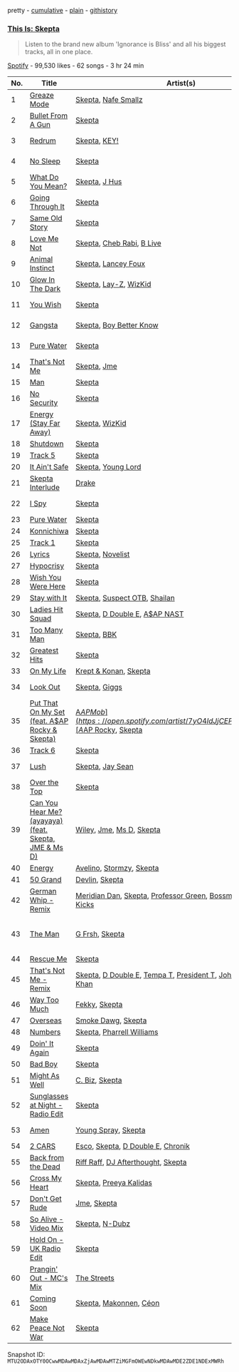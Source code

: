 pretty - [cumulative](/playlists/cumulative/37i9dQZF1DX5WbJFtYTzv7.md) - [plain](/playlists/plain/37i9dQZF1DX5WbJFtYTzv7) - [githistory](https://github.githistory.xyz/mackorone/spotify-playlist-archive/blob/main/playlists/plain/37i9dQZF1DX5WbJFtYTzv7)

### [This Is: Skepta](https://open.spotify.com/playlist/37i9dQZF1DX5WbJFtYTzv7)

> Listen to the brand new album 'Ignorance is Bliss' and all his biggest tracks, all in one place.

[Spotify](https://open.spotify.com/user/spotify) - 99,530 likes - 62 songs - 3 hr 24 min

| No. | Title | Artist(s) | Album | Length |
|---|---|---|---|---|
| 1 | [Greaze Mode](https://open.spotify.com/track/6gRbkI6s0M7zTE9uhRZUjV) | [Skepta](https://open.spotify.com/artist/2p1fiYHYiXz9qi0JJyxBzN), [Nafe Smallz](https://open.spotify.com/artist/3dKjmeRZcSUw617CoMzEA0) | [Greaze Mode](https://open.spotify.com/album/3qhdxKqksjkX6l8NDXz0as) | 2:48 |
| 2 | [Bullet From A Gun](https://open.spotify.com/track/2SrmfgqD2XNtu9zeBt9FtR) | [Skepta](https://open.spotify.com/artist/2p1fiYHYiXz9qi0JJyxBzN) | [Bullet from a Gun](https://open.spotify.com/album/2ed31HN5jFXboZv8xayMS9) | 2:51 |
| 3 | [Redrum](https://open.spotify.com/track/19xuCobFr8orZ8BgPJYgd8) | [Skepta](https://open.spotify.com/artist/2p1fiYHYiXz9qi0JJyxBzN), [KEY!](https://open.spotify.com/artist/2tMOCIpxj6jwM9e6pmwGiP) | [Ignorance is Bliss](https://open.spotify.com/album/22zpCX6Nb9ppOVklalvGec) | 3:55 |
| 4 | [No Sleep](https://open.spotify.com/track/0Vq2Hxsd5awYmQVpbwRZ1b) | [Skepta](https://open.spotify.com/artist/2p1fiYHYiXz9qi0JJyxBzN) | [Ignorance is Bliss](https://open.spotify.com/album/22zpCX6Nb9ppOVklalvGec) | 3:11 |
| 5 | [What Do You Mean?](https://open.spotify.com/track/4DmgUMnnCw27Tu5Jvqhm1n) | [Skepta](https://open.spotify.com/artist/2p1fiYHYiXz9qi0JJyxBzN), [J Hus](https://open.spotify.com/artist/2a0uxJgbvvIRI4GX8pYfcr) | [Ignorance is Bliss](https://open.spotify.com/album/22zpCX6Nb9ppOVklalvGec) | 3:31 |
| 6 | [Going Through It](https://open.spotify.com/track/2pty3r2awm2Ir904mq5Fxw) | [Skepta](https://open.spotify.com/artist/2p1fiYHYiXz9qi0JJyxBzN) | [Ignorance is Bliss](https://open.spotify.com/album/22zpCX6Nb9ppOVklalvGec) | 3:14 |
| 7 | [Same Old Story](https://open.spotify.com/track/6kh17zXl4MM4AzSeJP02hB) | [Skepta](https://open.spotify.com/artist/2p1fiYHYiXz9qi0JJyxBzN) | [Ignorance is Bliss](https://open.spotify.com/album/22zpCX6Nb9ppOVklalvGec) | 3:20 |
| 8 | [Love Me Not](https://open.spotify.com/track/57FYmXLG6tuXkBuYDSB74C) | [Skepta](https://open.spotify.com/artist/2p1fiYHYiXz9qi0JJyxBzN), [Cheb Rabi](https://open.spotify.com/artist/16vsJyquMnS2V05J78aO45), [B Live](https://open.spotify.com/artist/5Dyi0c3gAWXi520W10rX1U) | [Ignorance is Bliss](https://open.spotify.com/album/22zpCX6Nb9ppOVklalvGec) | 3:23 |
| 9 | [Animal Instinct](https://open.spotify.com/track/6ri5Xg0UxyNP4tScPkGrUo) | [Skepta](https://open.spotify.com/artist/2p1fiYHYiXz9qi0JJyxBzN), [Lancey Foux](https://open.spotify.com/artist/2LakckgvXEtJlKOYP6BO11) | [Ignorance is Bliss](https://open.spotify.com/album/22zpCX6Nb9ppOVklalvGec) | 3:09 |
| 10 | [Glow In The Dark](https://open.spotify.com/track/0kmxWw7KjktV4V1ZpbOeru) | [Skepta](https://open.spotify.com/artist/2p1fiYHYiXz9qi0JJyxBzN), [Lay\-Z](https://open.spotify.com/artist/0wjb0t7aYMuIwyuXnPOilh), [WizKid](https://open.spotify.com/artist/3tVQdUvClmAT7URs9V3rsp) | [Ignorance is Bliss](https://open.spotify.com/album/22zpCX6Nb9ppOVklalvGec) | 2:55 |
| 11 | [You Wish](https://open.spotify.com/track/7HA3jgB7g6uR800FJZ2E7j) | [Skepta](https://open.spotify.com/artist/2p1fiYHYiXz9qi0JJyxBzN) | [Ignorance is Bliss](https://open.spotify.com/album/22zpCX6Nb9ppOVklalvGec) | 2:46 |
| 12 | [Gangsta](https://open.spotify.com/track/1gLEdHMnuTP11tWYovZbZi) | [Skepta](https://open.spotify.com/artist/2p1fiYHYiXz9qi0JJyxBzN), [Boy Better Know](https://open.spotify.com/artist/180XcSBai6RDpuElMcKk2v) | [Ignorance is Bliss](https://open.spotify.com/album/22zpCX6Nb9ppOVklalvGec) | 3:19 |
| 13 | [Pure Water](https://open.spotify.com/track/27H75QUZMb6C0vNfN3T370) | [Skepta](https://open.spotify.com/artist/2p1fiYHYiXz9qi0JJyxBzN) | [Ignorance is Bliss](https://open.spotify.com/album/22zpCX6Nb9ppOVklalvGec) | 3:11 |
| 14 | [That's Not Me](https://open.spotify.com/track/3loNCAyjqpgB9DvKhLMKi9) | [Skepta](https://open.spotify.com/artist/2p1fiYHYiXz9qi0JJyxBzN), [Jme](https://open.spotify.com/artist/4IZLJdhHCqAvT4pjn8TLH5) | [Konnichiwa](https://open.spotify.com/album/2yegc4SUhhXxUXUavLHUqL) | 3:05 |
| 15 | [Man](https://open.spotify.com/track/4lrD5zPJTGMsYzmYlwFtik) | [Skepta](https://open.spotify.com/artist/2p1fiYHYiXz9qi0JJyxBzN) | [Konnichiwa](https://open.spotify.com/album/2yegc4SUhhXxUXUavLHUqL) | 3:34 |
| 16 | [No Security](https://open.spotify.com/track/5y2K7jr9M8t1HRAu9jzssT) | [Skepta](https://open.spotify.com/artist/2p1fiYHYiXz9qi0JJyxBzN) | [No Security](https://open.spotify.com/album/3tflD6jEQxt1AxQ65N9q5O) | 3:39 |
| 17 | [Energy \(Stay Far Away\)](https://open.spotify.com/track/11RIJRbBfyLlJut96itSFd) | [Skepta](https://open.spotify.com/artist/2p1fiYHYiXz9qi0JJyxBzN), [WizKid](https://open.spotify.com/artist/3tVQdUvClmAT7URs9V3rsp) | [Energy \(Stay Far Away\)](https://open.spotify.com/album/6c2FMAZeFKi8pui6dlZqXB) | 3:19 |
| 18 | [Shutdown](https://open.spotify.com/track/1CireMJYXN8Rw4u1HG5GFZ) | [Skepta](https://open.spotify.com/artist/2p1fiYHYiXz9qi0JJyxBzN) | [Konnichiwa](https://open.spotify.com/album/2yegc4SUhhXxUXUavLHUqL) | 3:08 |
| 19 | [Track 5](https://open.spotify.com/track/7clvkdDmtKRos6EuQjuVat) | [Skepta](https://open.spotify.com/artist/2p1fiYHYiXz9qi0JJyxBzN) | [Blacklisted](https://open.spotify.com/album/2R0xn1WY8uObrEB07JJiHs) | 3:13 |
| 20 | [It Ain't Safe](https://open.spotify.com/track/0lmtKyI9HyhgnpyI0jWgEU) | [Skepta](https://open.spotify.com/artist/2p1fiYHYiXz9qi0JJyxBzN), [Young Lord](https://open.spotify.com/artist/7G9Go5hPwIt35X3imxJrVn) | [Konnichiwa](https://open.spotify.com/album/2yegc4SUhhXxUXUavLHUqL) | 3:43 |
| 21 | [Skepta Interlude](https://open.spotify.com/track/2dfqS3MRtbLZSZA1IL8xY5) | [Drake](https://open.spotify.com/artist/3TVXtAsR1Inumwj472S9r4) | [More Life](https://open.spotify.com/album/1lXY618HWkwYKJWBRYR4MK) | 2:23 |
| 22 | [I Spy](https://open.spotify.com/track/2ttbwjSx3ILkLSLbhgzuIv) | [Skepta](https://open.spotify.com/artist/2p1fiYHYiXz9qi0JJyxBzN) | [Greatest Hits](https://open.spotify.com/album/5SRPTU4NoyRreqvijYeWss) | 2:50 |
| 23 | [Pure Water](https://open.spotify.com/track/1ATVSVN4kc8S2XE7FdyJi8) | [Skepta](https://open.spotify.com/artist/2p1fiYHYiXz9qi0JJyxBzN) | [Pure Water](https://open.spotify.com/album/04MjqJpLKAJR9MmJlXtRDm) | 3:07 |
| 24 | [Konnichiwa](https://open.spotify.com/track/3ipZsbrdpNTYvN9QkcXB4j) | [Skepta](https://open.spotify.com/artist/2p1fiYHYiXz9qi0JJyxBzN) | [Konnichiwa](https://open.spotify.com/album/2yegc4SUhhXxUXUavLHUqL) | 3:16 |
| 25 | [Track 1](https://open.spotify.com/track/1AK5vjcvKE6ZZJIfx3aQcv) | [Skepta](https://open.spotify.com/artist/2p1fiYHYiXz9qi0JJyxBzN) | [Blacklisted](https://open.spotify.com/album/2R0xn1WY8uObrEB07JJiHs) | 2:34 |
| 26 | [Lyrics](https://open.spotify.com/track/5m862WssDq7xBWWG6RBxzY) | [Skepta](https://open.spotify.com/artist/2p1fiYHYiXz9qi0JJyxBzN), [Novelist](https://open.spotify.com/artist/4OPTZC24954HYBeHKeoLSc) | [Konnichiwa](https://open.spotify.com/album/2yegc4SUhhXxUXUavLHUqL) | 2:36 |
| 27 | [Hypocrisy](https://open.spotify.com/track/1hcA9GJvVb1ThNtJJDlu9U) | [Skepta](https://open.spotify.com/artist/2p1fiYHYiXz9qi0JJyxBzN) | [Hypocrisy](https://open.spotify.com/album/3Bi5rwKoosCqbLh0PW5V1g) | 3:12 |
| 28 | [Wish You Were Here](https://open.spotify.com/track/2nHa4cHT0pEeZz5NDjXG9B) | [Skepta](https://open.spotify.com/artist/2p1fiYHYiXz9qi0JJyxBzN) | [Wish You Were Here](https://open.spotify.com/album/1GuUfJXa7gUsNdjZoS8Mja) | 3:15 |
| 29 | [Stay with It](https://open.spotify.com/track/7FhT2XEZNrCZiNeHt1vfDZ) | [Skepta](https://open.spotify.com/artist/2p1fiYHYiXz9qi0JJyxBzN), [Suspect OTB](https://open.spotify.com/artist/6UmdRN4VAfN58ZCLYGGBDE), [Shailan](https://open.spotify.com/artist/0jaDz9uj9edaYktNX1sgQb) | [Stay with It](https://open.spotify.com/album/7uBG7N2HrRToiENJjOGq1L) | 3:56 |
| 30 | [Ladies Hit Squad](https://open.spotify.com/track/3tvirIJWdwDQmUyKt4jYpG) | [Skepta](https://open.spotify.com/artist/2p1fiYHYiXz9qi0JJyxBzN), [D Double E](https://open.spotify.com/artist/6bwkMlweHsBCpI2a0C5nnN), [A$AP NAST](https://open.spotify.com/artist/1uLYUm2A6kpFYAECfAFoH1) | [Konnichiwa](https://open.spotify.com/album/2yegc4SUhhXxUXUavLHUqL) | 4:39 |
| 31 | [Too Many Man](https://open.spotify.com/track/4YDMc6xbvT661ATdnpLyei) | [Skepta](https://open.spotify.com/artist/2p1fiYHYiXz9qi0JJyxBzN), [BBK](https://open.spotify.com/artist/24H5fZrUsczeOXjMQufShz) | [Microphone Champion](https://open.spotify.com/album/6pYyczEFz3iifoW5dPjApc) | 3:35 |
| 32 | [Greatest Hits](https://open.spotify.com/track/7pPUPCJOR7ovpS73oPud3L) | [Skepta](https://open.spotify.com/artist/2p1fiYHYiXz9qi0JJyxBzN) | [Greatest Hits](https://open.spotify.com/album/5SRPTU4NoyRreqvijYeWss) | 2:58 |
| 33 | [On My Life](https://open.spotify.com/track/5nr9MkHTdo1LreIBwoHULD) | [Krept & Konan](https://open.spotify.com/artist/31lnFZEM6ysvjOx59VyxRE), [Skepta](https://open.spotify.com/artist/2p1fiYHYiXz9qi0JJyxBzN) | [7 Days](https://open.spotify.com/album/7n7NgiMxMFj2KhwW9OfaXr) | 4:22 |
| 34 | [Look Out](https://open.spotify.com/track/04JCtV5XghldTXUE8ReB16) | [Skepta](https://open.spotify.com/artist/2p1fiYHYiXz9qi0JJyxBzN), [Giggs](https://open.spotify.com/artist/3S0tlB4fE7ChxI2pWz8Xip) | [Microphone Champion](https://open.spotify.com/album/6pYyczEFz3iifoW5dPjApc) | 4:19 |
| 35 | [Put That On My Set \(feat\. A$AP Rocky & Skepta\)](https://open.spotify.com/track/2kwxN1whHc0YR0cBHR5iOi) | [A$AP Mob](https://open.spotify.com/artist/7yO4IdJjCEPz7YgZMe25iS), [A$AP Rocky](https://open.spotify.com/artist/13ubrt8QOOCPljQ2FL1Kca), [Skepta](https://open.spotify.com/artist/2p1fiYHYiXz9qi0JJyxBzN) | [Cozy Tapes: Vol\. 1 Friends \-](https://open.spotify.com/album/3RaACfwYTY9uiDy3VSWLLc) | 3:21 |
| 36 | [Track 6](https://open.spotify.com/track/14VRf44GWrJYfkjoX12nnW) | [Skepta](https://open.spotify.com/artist/2p1fiYHYiXz9qi0JJyxBzN) | [Blacklisted](https://open.spotify.com/album/2R0xn1WY8uObrEB07JJiHs) | 3:05 |
| 37 | [Lush](https://open.spotify.com/track/3DzcVFQ9rKeLRDyKal3ztj) | [Skepta](https://open.spotify.com/artist/2p1fiYHYiXz9qi0JJyxBzN), [Jay Sean](https://open.spotify.com/artist/4pADjHPWyrlAF0FA7joK2H) | [Lush \(feat\. Jay Sean\)](https://open.spotify.com/album/6QwotVe71xiB9U1ITVUs5h) | 2:48 |
| 38 | [Over the Top](https://open.spotify.com/track/5clS2B4sEGg23c931kirrN) | [Skepta](https://open.spotify.com/artist/2p1fiYHYiXz9qi0JJyxBzN) | [Microphone Champion](https://open.spotify.com/album/6pYyczEFz3iifoW5dPjApc) | 2:51 |
| 39 | [Can You Hear Me? \(ayayaya\) \(feat\. Skepta, JME & Ms D\)](https://open.spotify.com/track/6i8w8Zdud22ehgJrrzqIVi) | [Wiley](https://open.spotify.com/artist/7k9T7lZlHjRAM1bb0r9Rm3), [Jme](https://open.spotify.com/artist/4IZLJdhHCqAvT4pjn8TLH5), [Ms D](https://open.spotify.com/artist/0vLuSGSqHYveeNnOt3HwWF), [Skepta](https://open.spotify.com/artist/2p1fiYHYiXz9qi0JJyxBzN) | [The Ascent](https://open.spotify.com/album/7G0kWbJcGHJYNt9rBfq0Wl) | 3:52 |
| 40 | [Energy](https://open.spotify.com/track/7IMqgNhzeFbxK0kOwNgybQ) | [Avelino](https://open.spotify.com/artist/039zhJoEkboZ8Ii6K40Fb6), [Stormzy](https://open.spotify.com/artist/2SrSdSvpminqmStGELCSNd), [Skepta](https://open.spotify.com/artist/2p1fiYHYiXz9qi0JJyxBzN) | [Energy](https://open.spotify.com/album/2hIvVt0wi9fFvX5wV8lfRa) | 3:12 |
| 41 | [50 Grand](https://open.spotify.com/track/219BdFLFPCLshwKHcSDvB7) | [Devlin](https://open.spotify.com/artist/7Ks3elJhSP20mD04lgiA68), [Skepta](https://open.spotify.com/artist/2p1fiYHYiXz9qi0JJyxBzN) | [50 Grand](https://open.spotify.com/album/6S5BBD8U9xlDJxFSz8wCmI) | 2:53 |
| 42 | [German Whip \- Remix](https://open.spotify.com/track/0ClItatXcTLudG3eykEZjK) | [Meridian Dan](https://open.spotify.com/artist/5UhqlN0em1N4hDjegJD1Lg), [Skepta](https://open.spotify.com/artist/2p1fiYHYiXz9qi0JJyxBzN), [Professor Green](https://open.spotify.com/artist/0oJM3iJjMdzgsd4z5VHQvw), [Bossman Birdie](https://open.spotify.com/artist/13sqxAHntdRq2aWVbuYmSg), [Rizzle Kicks](https://open.spotify.com/artist/2ajhZ7EA6Dec0kaWiKCApF) | [German Whip \(Remixes\)](https://open.spotify.com/album/6FCcJTyvTGb528hSjOFREm) | 3:58 |
| 43 | [The Man](https://open.spotify.com/track/7lCAeL6ROhHEt6UshKvqrR) | [G Frsh](https://open.spotify.com/artist/53Tazttwm8EIO8a8tI38QK), [Skepta](https://open.spotify.com/artist/2p1fiYHYiXz9qi0JJyxBzN) | [Legoman, Vol\. 2 \(Where's My Brick?!\)](https://open.spotify.com/album/49KcQa0Icg5FZng7BSNtkn) | 3:47 |
| 44 | [Rescue Me](https://open.spotify.com/track/7FElCoaAW2N4EQsYe9okLe) | [Skepta](https://open.spotify.com/artist/2p1fiYHYiXz9qi0JJyxBzN) | [Rescue Me](https://open.spotify.com/album/49Sqd0ro3d06uCLY1gJHPn) | 3:13 |
| 45 | [That's Not Me \- Remix](https://open.spotify.com/track/0kOx8xSNt75Kzdzb41TpyG) | [Skepta](https://open.spotify.com/artist/2p1fiYHYiXz9qi0JJyxBzN), [D Double E](https://open.spotify.com/artist/6bwkMlweHsBCpI2a0C5nnN), [Tempa T](https://open.spotify.com/artist/5itdSz26wZC57bo3dhQTPq), [President T](https://open.spotify.com/artist/1jVgvfKynkRWY4SymwtOBS), [John Tonks](https://open.spotify.com/artist/50j97EVENs9mGY1nJtOzJW), [Janum Khan](https://open.spotify.com/artist/5mc7ryF0duUyM4nuf49EL7) | [That's Not Me \(Remix\)](https://open.spotify.com/album/1RqNl5WBb16OyR62Q86unb) | 3:28 |
| 46 | [Way Too Much](https://open.spotify.com/track/68CZATs01QarUWmENSjIqo) | [Fekky](https://open.spotify.com/artist/0lVH4ReyYkoPMxFDzCQSgO), [Skepta](https://open.spotify.com/artist/2p1fiYHYiXz9qi0JJyxBzN) | [Way Too Much](https://open.spotify.com/album/4hupEj73woEY83KuCtnAXD) | 3:39 |
| 47 | [Overseas](https://open.spotify.com/track/52h1Xy4cxVXbkItXEVJ3sT) | [Smoke Dawg](https://open.spotify.com/artist/7k6kjJwn24BmBPoBpoepcd), [Skepta](https://open.spotify.com/artist/2p1fiYHYiXz9qi0JJyxBzN) | [Overseas](https://open.spotify.com/album/4r7yDYxH1sSFfF5Xm3rHWt) | 3:05 |
| 48 | [Numbers](https://open.spotify.com/track/4oG9UZ8uvn8t340MVj2AW5) | [Skepta](https://open.spotify.com/artist/2p1fiYHYiXz9qi0JJyxBzN), [Pharrell Williams](https://open.spotify.com/artist/2RdwBSPQiwcmiDo9kixcl8) | [Konnichiwa](https://open.spotify.com/album/2yegc4SUhhXxUXUavLHUqL) | 3:20 |
| 49 | [Doin' It Again](https://open.spotify.com/track/3HfuA3A2vddN5EEqO4QaOg) | [Skepta](https://open.spotify.com/artist/2p1fiYHYiXz9qi0JJyxBzN) | [Greatest Hits](https://open.spotify.com/album/5SRPTU4NoyRreqvijYeWss) | 3:49 |
| 50 | [Bad Boy](https://open.spotify.com/track/5ppGfVvd9wKGu1nF0nLyBc) | [Skepta](https://open.spotify.com/artist/2p1fiYHYiXz9qi0JJyxBzN) | [Bad Boy](https://open.spotify.com/album/5o73xFE2NFXIDNsasghkLj) | 2:51 |
| 51 | [Might As Well](https://open.spotify.com/track/6mIlDvfn3OwEi4mQfpGwyK) | [C\. Biz](https://open.spotify.com/artist/6LAhIgGsYJAEwmpQ8EEywM), [Skepta](https://open.spotify.com/artist/2p1fiYHYiXz9qi0JJyxBzN) | [Free H](https://open.spotify.com/album/78Vu11gTgQynGdw4LjCqMQ) | 2:34 |
| 52 | [Sunglasses at Night \- Radio Edit](https://open.spotify.com/track/6dP4w6JCBpR65UpjsnHx5n) | [Skepta](https://open.spotify.com/artist/2p1fiYHYiXz9qi0JJyxBzN) | [Sunglasses at Night](https://open.spotify.com/album/1ehC52jre582Xmt4vcXVG7) | 2:21 |
| 53 | [Amen](https://open.spotify.com/track/7Jo2eo293IQHcrhqr52DpH) | [Young Spray](https://open.spotify.com/artist/1491IfXdDnzzb15csPoJuD), [Skepta](https://open.spotify.com/artist/2p1fiYHYiXz9qi0JJyxBzN) | [Invisible Tears](https://open.spotify.com/album/3ugBCALPbZICY0EVpINgFs) | 3:50 |
| 54 | [2 CARS](https://open.spotify.com/track/3I9efaUnielbIuVtvlCavr) | [Esco](https://open.spotify.com/artist/7d4zmmzghhIi4GuFPYOWU7), [Skepta](https://open.spotify.com/artist/2p1fiYHYiXz9qi0JJyxBzN), [D Double E](https://open.spotify.com/artist/6bwkMlweHsBCpI2a0C5nnN), [Chronik](https://open.spotify.com/artist/208Fq2jd178XsSAZXVb8zt) | [2 CARS](https://open.spotify.com/album/7iZhGo1JD7bUQgFyjuHi9t) | 3:25 |
| 55 | [Back from the Dead](https://open.spotify.com/track/7IAGWiFEtS9MpDPS8EMJJN) | [Riff Raff](https://open.spotify.com/artist/31IZdHrCZ5pRhLz4zBxN3o), [DJ Afterthought](https://open.spotify.com/artist/46yoMIbiLf1tIH3CRZiSGX), [Skepta](https://open.spotify.com/artist/2p1fiYHYiXz9qi0JJyxBzN) | [Back from the Dead](https://open.spotify.com/album/4zA06XNL8kKMpz3zNeMYj0) | 3:04 |
| 56 | [Cross My Heart](https://open.spotify.com/track/3Ly0Z5HdVlPGDFDHYkfSGU) | [Skepta](https://open.spotify.com/artist/2p1fiYHYiXz9qi0JJyxBzN), [Preeya Kalidas](https://open.spotify.com/artist/7paXnMpu5BlEa5lAbYr3YF) | [Cross My Heart](https://open.spotify.com/album/1YW5Tke18D5g4zOA3B46Pa) | 2:53 |
| 57 | [Don't Get Rude](https://open.spotify.com/track/40sGu8woIEXEX0C0xQaNnn) | [Jme](https://open.spotify.com/artist/4IZLJdhHCqAvT4pjn8TLH5), [Skepta](https://open.spotify.com/artist/2p1fiYHYiXz9qi0JJyxBzN) | [History:](https://open.spotify.com/album/1pO9i61idriAHcRWmPByBZ) | 3:28 |
| 58 | [So Alive \- Video Mix](https://open.spotify.com/track/59WPf8jzDj5lNqPUJOmJzC) | [Skepta](https://open.spotify.com/artist/2p1fiYHYiXz9qi0JJyxBzN), [N\-Dubz](https://open.spotify.com/artist/52Syw7gkGRePCAYvEY2X9D) | [So Alive](https://open.spotify.com/album/49VqnuAVLmCxv2XgiHPEgT) | 3:11 |
| 59 | [Hold On \- UK Radio Edit](https://open.spotify.com/track/6gMwwraQUcI00Juy8ebPSA) | [Skepta](https://open.spotify.com/artist/2p1fiYHYiXz9qi0JJyxBzN) | [Hold On](https://open.spotify.com/album/4orWbU7Ayf4Mg6NojkLgtN) | 2:23 |
| 60 | [Prangin' Out \- MC's Mix](https://open.spotify.com/track/6MoA0Lvqd4y26ne2gDJxl9) | [The Streets](https://open.spotify.com/artist/4GvOygVQquMaPm8oAc0vXi) | [Prangin' Out \(MC's Mix\)](https://open.spotify.com/album/777eFkFhp0k0WJOjIHE9sO) | 4:46 |
| 61 | [Coming Soon](https://open.spotify.com/track/2Sq5o76vCkVue1DyWV3R5f) | [Skepta](https://open.spotify.com/artist/2p1fiYHYiXz9qi0JJyxBzN), [Makonnen](https://open.spotify.com/artist/1LGU29jQdFERqwn0UnN8tu), [Céon](https://open.spotify.com/artist/5V2c72KIkwgZ34KV8LtHHx) | [Coming Soon](https://open.spotify.com/album/0qncKIN282DH3lUiJeVt06) | 3:40 |
| 62 | [Make Peace Not War](https://open.spotify.com/track/1YHC7vYpLhkUMftjYJFUat) | [Skepta](https://open.spotify.com/artist/2p1fiYHYiXz9qi0JJyxBzN) | [Make Peace Not War](https://open.spotify.com/album/1TMGC0h58KA11cE9yZfq9b) | 3:14 |

Snapshot ID: `MTU2ODAxOTY0OCwwMDAwMDAxZjAwMDAwMTZiMGFmOWEwNDkwMDAwMDE2ZDE1NDExMWRh`
